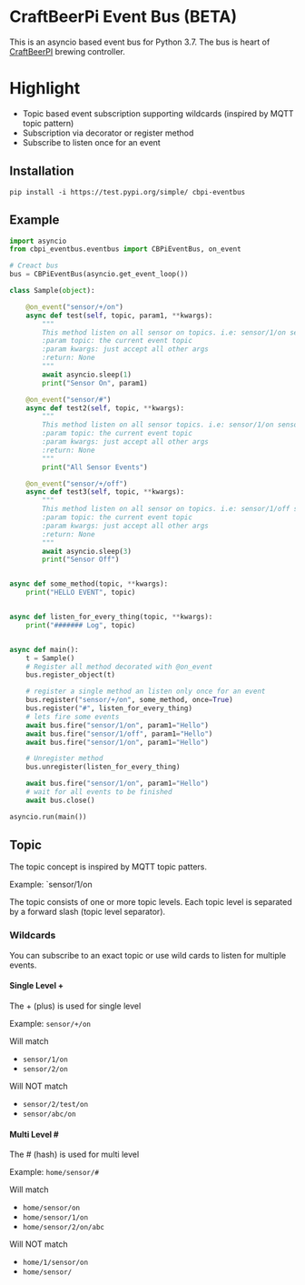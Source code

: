 # CraftBeerPi Event Bus (BETA)

This is an asyncio based event bus for Python 3.7. The bus is heart of [CraftBeerPI](http://www.craftbeerpi.com "CraftBeerPI") brewing controller.

# Highlight

* Topic based event subscription supporting wildcards (inspired by MQTT topic pattern)
* Subscription via decorator or register method
* Subscribe to listen once for an event

## Installation

`pip install -i https://test.pypi.org/simple/ cbpi-eventbus`

## Example
```python
import asyncio
from cbpi_eventbus.eventbus import CBPiEventBus, on_event

# Creact bus
bus = CBPiEventBus(asyncio.get_event_loop())

class Sample(object):

    @on_event("sensor/+/on")
    async def test(self, topic, param1, **kwargs):
        """
        This method listen on all sensor on topics. i.e: sensor/1/on sensor/2/on
        :param topic: the current event topic
        :param kwargs: just accept all other args
        :return: None
        """
        await asyncio.sleep(1)
        print("Sensor On", param1)

    @on_event("sensor/#")
    async def test2(self, topic, **kwargs):
        """
        This method listen on all sensor topics. i.e: sensor/1/on sensor/2/off sensor/somethingelse
        :param topic: the current event topic
        :param kwargs: just accept all other args
        :return: None
        """
        print("All Sensor Events")

    @on_event("sensor/+/off")
    async def test3(self, topic, **kwargs):
        """
        This method listen on all sensor on topics. i.e: sensor/1/off sensor/2/off
        :param topic: the current event topic
        :param kwargs: just accept all other args
        :return: None
        """
        await asyncio.sleep(3)
        print("Sensor Off")


async def some_method(topic, **kwargs):
    print("HELLO EVENT", topic)


async def listen_for_every_thing(topic, **kwargs):
    print("####### Log", topic)


async def main():
    t = Sample()
    # Register all method decorated with @on_event
    bus.register_object(t)

    # register a single method an listen only once for an event
    bus.register("sensor/+/on", some_method, once=True)
    bus.register("#", listen_for_every_thing)
    # lets fire some events
    await bus.fire("sensor/1/on", param1="Hello")
    await bus.fire("sensor/1/off", param1="Hello")
    await bus.fire("sensor/1/on", param1="Hello")

    # Unregister method
    bus.unregister(listen_for_every_thing)

    await bus.fire("sensor/1/on", param1="Hello")
    # wait for all events to be finished
    await bus.close()

asyncio.run(main())

```

## Topic

The topic concept is inspired by MQTT topic patters.

Example: `sensor/1/on

The topic consists of one or more topic levels. Each topic level is separated by a forward slash (topic level separator).

### Wildcards

You can subscribe to an exact topic or use wild cards to listen for multiple events.

#### Single Level +

The + (plus) is used for single level

Example: `sensor/+/on`

Will match

* `sensor/1/on`
* `sensor/2/on`

Will NOT match

* `sensor/2/test/on`
* `sensor/abc/on`

#### Multi Level \#

The \# (hash) is used for multi level

Example: `home/sensor/#`

Will match

* `home/sensor/on`
* `home/sensor/1/on`
* `home/sensor/2/on/abc`


Will NOT match

* `home/1/sensor/on`
* `home/sensor/`
